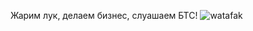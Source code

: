 Жарим лук, делаем бизнес, слуашаем БТС!
![watafak](https://github.com/localpurpose/BusinessCards/assets/139833240/23300323-b9d1-44d9-a3c7-435a79c7cd29)
